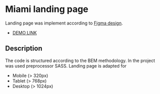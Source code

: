 # Miami landing page
Landing page was implement according to [Figma design](https://www.figma.com/file/nHz8bflIwJaWP3P99vKTH5/miami_home_new?node-id=16033%3A3).
- [DEMO LINK](https://yatochkaaa.github.io/Miami-landing/)

## Description

The code is structured according to the BEM methodology.
In the project was used preprocessor SASS.
Landing page is adapted for
- Mobile (> 320px)
- Tablet (> 768px)
- Desktop (> 1024px)